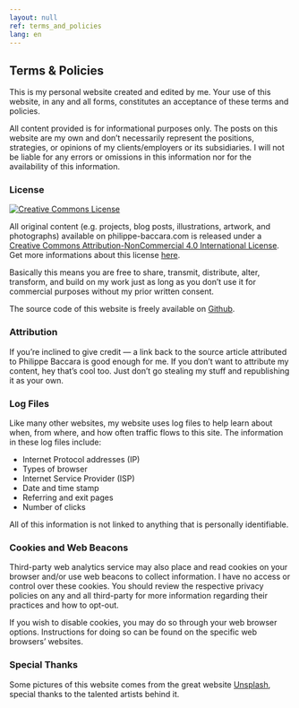 ```yaml
---
layout: null
ref: terms_and_policies
lang: en
---
```

## Terms & Policies

This is my personal website created and edited by me. Your use of this website, in any and all forms, constitutes an acceptance of these terms and policies.

All content provided is for informational purposes only. The posts on this website are my own and don’t necessarily represent the positions, strategies, or opinions of my clients/employers or its subsidiaries. I will not be liable for any errors or omissions in this information nor for the availability of this information.

### License

<a rel="license" href="http://creativecommons.org/licenses/by-nc/4.0/"><img alt="Creative Commons License" style="border-width:0" src="https://i.creativecommons.org/l/by-nc/4.0/88x31.png" /></a>

All original content (e.g. projects, blog posts, illustrations, artwork, and photographs) available on philippe-baccara.com is released under a <a rel="license" href="http://creativecommons.org/licenses/by-nc/4.0/" class="bold animated" target="\_blank">Creative Commons Attribution-NonCommercial 4.0 International License</a>.
Get more informations about this license <a rel="license" href="https://creativecommons.org/licenses/by-nc/4.0/legalcode" class="bold animated" target="\_blank">here</a>.

Basically this means you are free to share, transmit, distribute, alter, transform, and build on my work just as long as you don’t use it for commercial purposes without my prior written consent.

The source code of this website is freely available on <a href="https://github.com/" class="bold animated" target="\_blank">Github</a>.

### Attribution

If you’re inclined to give credit — a link back to the source article attributed to Philippe Baccara is good enough for me. If you don’t want to attribute my content, hey that’s cool too. Just don’t go stealing my stuff and republishing it as your own.

### Log Files

Like many other websites, my website uses log files to help learn about when, from where, and how often traffic flows to this site. The information in these log files include:

- Internet Protocol addresses (IP)
- Types of browser
- Internet Service Provider (ISP)
- Date and time stamp
- Referring and exit pages
- Number of clicks

All of this information is not linked to anything that is personally identifiable.

### Cookies and Web Beacons

Third-party web analytics service may also place and read cookies on your browser and/or use web beacons to collect information. I have no access or control over these cookies. You should review the respective privacy policies on any and all third-party for more information regarding their practices and how to opt-out.

If you wish to disable cookies, you may do so through your web browser options. Instructions for doing so can be found on the specific web browsers’ websites.

### Special Thanks

Some pictures of this website comes from the great website <a href="https://unsplash.com/" class="bold animated" target="\_blank\">Unsplash</a>, special thanks to the talented artists behind it.
